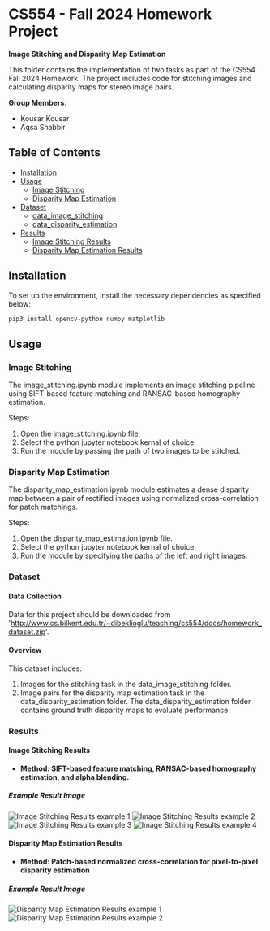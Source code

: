 # CS554 - Fall 2024 Homework Project

**Image Stitching and Disparity Map Estimation**

This folder contains the implementation of two tasks as part of the CS554 Fall 2024 Homework. The project includes code for stitching images and calculating disparity maps for stereo image pairs.

**Group Members**:

- Kousar Kousar
- Aqsa Shabbir

## Table of Contents

- [Installation](#installation)
- [Usage](#usage)
  - [Image Stitching](#ImageStitching)
  - [Disparity Map Estimation](#DisparityMapEstimation)
- [Dataset](#dataset)
  - [data_image_stitching ](#data_image_stitching )
  - [data_disparity_estimation ](#data_disparity_estimation )
- [Results](#results)
  - [Image Stitching Results](#ImageStitchingResults)
  - [Disparity Map Estimation Results](#DisparityMapEstimationResults)

## Installation

To set up the environment, install the necessary dependencies as specified below:

```bash
pip3 install opencv-python numpy matplotlib
```

## Usage

### Image Stitching

The image_stitching.ipynb module implements an image stitching pipeline using SIFT-based feature matching and RANSAC-based homography estimation.

Steps:

1. Open the image_stitching.ipynb file.
2. Select the python jupyter notebook kernal of choice.
3. Run the module by passing the path of two images to be stitched.
<!--

````bash
# Apply
python3 image_stitching.ipynb
``` -->

### Disparity Map Estimation
The disparity_map_estimation.ipynb module estimates a dense disparity map between a pair of rectified images using normalized cross-correlation for patch matchings.

Steps:

1. Open the disparity_map_estimation.ipynb file.
2. Select the python jupyter notebook kernal of choice.
3. Run the module by specifying the paths of the left and right images.
<!--

````bash
# Apply
python3 disparity_map_estimation.ipynb
``` -->

### Dataset

#### Data Collection
Data for this project should be downloaded from 'http://www.cs.bilkent.edu.tr/~dibeklioglu/teaching/cs554/docs/homework_dataset.zip'.

#### Overview
This dataset includes:
1. Images for the stitching task in the data_image_stitching folder.
2. Image pairs for the disparity map estimation task in the data_disparity_estimation folder. The data_disparity_estimation folder contains ground truth disparity maps to evaluate performance.

### Results

#### Image Stitching Results
- **Method: SIFT-based feature matching, RANSAC-based homography estimation, and alpha blending.**

##### Example Result Image

![Image Stitching Results example 1](/Results/Pair1.png)
![Image Stitching Results example 2](/Results/Pair2.png)
![Image Stitching Results example 3](/Results/Pair3.png)
![Image Stitching Results example 4](/Results/Pair4.png)

#### Disparity Map Estimation Results
- **Method: Patch-based normalized cross-correlation for pixel-to-pixel disparity estimation**

##### Example Result Image

![Disparity Map Estimation Results example 1](/Results/disparity_cloth.png)
![Disparity Map Estimation Results example 2](/Results/disparity_plastic.png)
